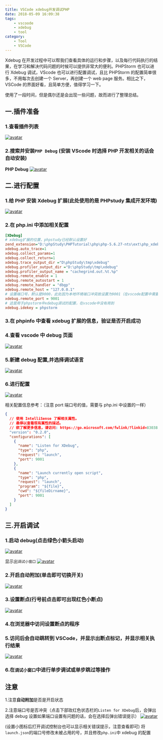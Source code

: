 ```yaml
---
title: VSCode xdebug开发调试PHP
date: 2018-05-09 16:09:38
tags:
    - vscoode
    - xdebug
    - tool
category:
    - Tool
    - VSCode
---
```


Xdebug 在开发过程中可以帮我们查看具体的运行和步骤，以及每行代码执行的结果，在学习和解决代码问题的时候可以提供非常大的便利。PHPStorm 也可以进行 Xdebug 调试，VScode 也可以进行配置调试，且比 PHPStorm 的配置简单很多，不用每次去创建一个 Server，再创建一个 web page 服务。相比之下，VSCode 的界面好看，且简单方便，值得学习一下。

使用了一段时间，但是偶尔还是会出现一些问题，故而进行了整理总结。

<!-- more -->

## 一.插件准备

### 1.查看插件列表

[![avatar](https://raw.githubusercontent.com/zqunor/MarkdownPic/master/vscode-debug-01.png)][1]

### 2.搜索并安装`PHP Debug` (安装 VScode 时选择 PHP 开发相关的话会自动安装)

**PHP Debug**
[![avatar](https://raw.githubusercontent.com/zqunor/MarkdownPic/master/vscode-debug-02.png)][2]

## 二.进行配置

### 1.给 PHP 安装 Xdebug 扩展(此处使用的是 PHPstudy 集成开发环境)

[![avatar](https://raw.githubusercontent.com/zqunor/MarkdownPic/master/vscode-debug-04xdebug.png)][3]

### 2.在 php.ini 中添加相关配置

```ini
[XDebug]
# xdebug扩展的位置，phpstudy已经默认设置好
zend_extension="D:\phpStudy\PHPTutorial\php\php-5.6.27-nts\ext\php_xdebug.dll"
xdebug.auto_trace=1
xdebug.collect_params=1
xdebug.collect_return=1
xdebug.trace_output_dir ="D\phpStudy\tmp\xdebug"
xdebug.profiler_output_dir ="D:\phpStudy\tmp\xdebug"
xdebug.profiler_output_name = "cachegrind.out.%t.%p"
xdebug.remote_enable = 1
xdebug.remote_autostart = 1
xdebug.remote_handler = "dbgp"
xdebug.remote_host = "127.0.0.1"
# 设置端口号，默认是9000，此处因为本地环境端口冲突故设置为9001（在vscode配置中需要用到）
xdebug.remote_port = 9001
# 这是用于phpstorm中xdebug调试的配置，在vscode中没有用到
xdebug.idekey = phpstorm
```

### 3.在 phpinfo 中查看 xdebug 扩展的信息，验证是否开启成功

### 4.查看 vscode 中 debug 页面

[![avatar](https://raw.githubusercontent.com/zqunor/MarkdownPic/master/vscode-debug-03.png)][4]

### 5.新建 debug 配置,并选择调试语言

[![avatar](https://raw.githubusercontent.com/zqunor/MarkdownPic/master/vscode-debug-05choose.png)][5]

### 6.进行配置

[![avatar](https://raw.githubusercontent.com/zqunor/MarkdownPic/master/vscode-debug-05setting.png)][6]

相关配置信息参考：（注意 port 端口号的值，需要与 php.ini 中设置的一样）

```json
{
  // 使用 IntelliSense 了解相关属性。
  // 悬停以查看现有属性的描述。
  // 欲了解更多信息，请访问: https://go.microsoft.com/fwlink/?linkid=830387
  "version": "0.2.0",
  "configurations": [
    {
      "name": "Listen for XDebug",
      "type": "php",
      "request": "launch",
      "port": 9001
    },
    {
      "name": "Launch currently open script",
      "type": "php",
      "request": "launch",
      "program": "${file}",
      "cwd": "${fileDirname}",
      "port": 9001
    }
  ]
}
```

## 三.开启调试

### 1.启动 debug(点击绿色小箭头启动)

[![avatar](https://raw.githubusercontent.com/zqunor/MarkdownPic/master/vscode-debug-06start.png)][7]

显示出`调试小窗口`
[![avatar](https://raw.githubusercontent.com/zqunor/MarkdownPic/master/vscode-debug-06startbanner.png)][8]

### 2.开启自动附加(单击即可切换开关)

[![avatar](https://raw.githubusercontent.com/zqunor/MarkdownPic/master/vscode-debug-06startfooter.png)][9]

### 3.设置断点(行号前点击即可出现红色小断点)

[![avatar](https://raw.githubusercontent.com/zqunor/MarkdownPic/master/vscode-debug-07duandian.png)][10]

### 4.在浏览器中访问设置断点的程序

### 5.访问后会自动跳转到 VSCode，并显示出断点标记，并显示相关执行结果

[![avatar](https://raw.githubusercontent.com/zqunor/MarkdownPic/master/vscode-debug-07start.png)][11]

### 6.在`调试小窗口`中进行单步调试或单步跳过等操作

## 注意

1.注意**自动附加**是否是开启状态

2.注意端口号是否冲突（点击下部玫红色状态栏的`Listen for XDebug`后，会弹出选择 debug 设置如果端口设置有问题的话，会在选择后弹出错误提示）
[![avatar](https://raw.githubusercontent.com/zqunor/MarkdownPic/master/vscode-debug-08port.png)][12]

(设置小图标后打开调试控制台也可以显示相关错误提示，注意查看即可)
将`launch.json`的端口号修改未被占用的号，并且修改`php.ini`中 xdebug 的配置

[1]: https://raw.githubusercontent.com/zqunor/MarkdownPic/master/vscode-debug-01.png
[2]: https://raw.githubusercontent.com/zqunor/MarkdownPic/master/vscode-debug-02.png
[3]: https://raw.githubusercontent.com/zqunor/MarkdownPic/master/vscode-debug-04xdebug.png
[4]: https://raw.githubusercontent.com/zqunor/MarkdownPic/master/vscode-debug-03.png
[5]: https://raw.githubusercontent.com/zqunor/MarkdownPic/master/vscode-debug-05choose.png
[6]: https://raw.githubusercontent.com/zqunor/MarkdownPic/master/vscode-debug-05setting.png
[7]: https://raw.githubusercontent.com/zqunor/MarkdownPic/master/vscode-debug-06start.png
[8]: https://raw.githubusercontent.com/zqunor/MarkdownPic/master/vscode-debug-06startbanner.png
[9]: https://raw.githubusercontent.com/zqunor/MarkdownPic/master/vscode-debug-06startfooter.png
[10]: https://raw.githubusercontent.com/zqunor/MarkdownPic/master/vscode-debug-07duandian.png
[11]: https://raw.githubusercontent.com/zqunor/MarkdownPic/master/vscode-debug-07start.png
[12]: https://raw.githubusercontent.com/zqunor/MarkdownPic/master/vscode-debug-08port.png

